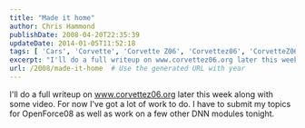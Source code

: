 ```yaml
---
title: "Made it home"
author: Chris Hammond
publishDate: 2008-04-20T22:35:39
updateDate: 2014-01-05T11:52:18
tags: [ 'Cars', 'Corvette', 'Corvette Z06', 'Corvettez06', 'CorvetteZ06org', 'Video', 'Videos' ]
excerpt: "I'll do a full writeup on www.corvettez06.org later this week along with some video. For now I've got a lot of work to do. I have to submit my topics for OpenForce08 as well as work on a few other DNN modules tonight."
url: /2008/made-it-home  # Use the generated URL with year
---
```

<p>I'll do a full writeup on <a href="https://www.corvettez06.org">www.corvettez06.org</a> later this week along with some video. For now I've got a lot of work to do. I have to submit my topics for OpenForce08 as well as work on a few other DNN modules tonight.</p>
